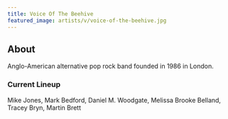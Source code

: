 ```yaml
---
title: Voice Of The Beehive
featured_image: artists/v/voice-of-the-beehive.jpg
---
```

## About

Anglo-American alternative pop rock band founded in 1986 in London.

### Current Lineup

Mike Jones, Mark Bedford, Daniel M. Woodgate, Melissa Brooke Belland, Tracey Bryn, Martin Brett

